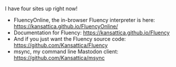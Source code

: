 I have four sites up right now!
- FluencyOnline, the in-browser Fluency interpreter is here: <https://kansattica.github.io/FluencyOnline/>
- Documentation for Fluency: <https://kansattica.github.io/Fluency>
- And if you just want the Fluency source code: <https://github.com/Kansattica/Fluency>
- msync, my command line Mastodon client: <https://github.com/Kansattica/msync>